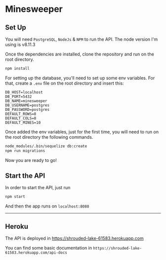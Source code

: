 # Minesweeper

## Set Up
You will need `PostgreSQL`, `NodeJs` & `NPM` to run the API. The node version I'm using is v8.11.3

Once the dependencies are installed, clone the repository and run on the root directory.
```bash
npm install
```

For setting up the database, you'll need to set up some env variables. For that, create a `.env` file on the root directory and insert this:

```
DB_HOST=localhost
DB_PORT=5432
DB_NAME=minesweeper
DB_USERNAME=postgres
DB_PASSWORD=postgres
DEFAULT_ROWS=8
DEFAULT_COLS=8
DEFAULT_MINES=10
```

Once added the env variables, just for the first time, you will need to run on the root directory the following commands.

```bash
node_modules/.bin/sequelize db:create
npm run migrations
```

Now you are ready to go!

## Start the API

In order to start the API, just run 

```bash
npm start
```

And then the app runs on `localhost:8080`

------------------------------------------------------
## Heroku

The API is deployed in https://shrouded-lake-61583.herokuapp.com

You can find some basic documentation in `https://shrouded-lake-61583.herokuapp.com/api-docs`